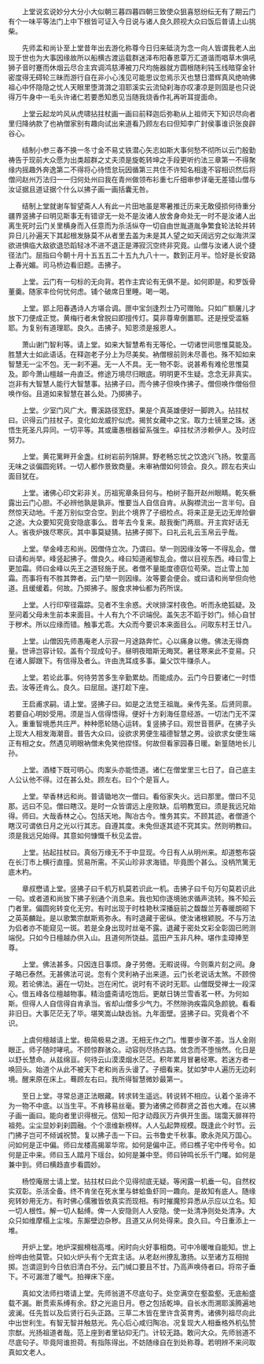 <!-- { "loadSidebar": true } -->
　　上堂说玄说妙分大分小大似朝三暮四暮四朝三致使众狙喜怒纷纭无有了期云门有个一味平等法门上中下根皆可证入今日说与诸人良久顾视大众曰饭后普请上山挑柴。

　　先师盂和尚讣至上堂昔年出去游化称尊今日归来砥浇为念一向人皆谓我老人出现于世也为大事因缘故所以船横古渡运载群迷泽布阳春恩覃万汇道谐而唱草木俱吼狮子音时蹇而休烟云尽合主宾调鸿慈溥被刀尺均施器就方圆根随利钝玉线暗穿金针密度得无碍轮三昧而游行自在非小心浅见可能思议忽焉示灭也慧日潜辉真风绝响佛祖心中怀隐隐之忧人天眼里堕潸潸之泪耶溪实云流恸刹海亦叹凄凉是则固是也只说得万牛身中一毛头许诸仁若要悉知悉见当随我烧香作礼再听耳提面命。

　　上堂云起龙吟风从虎啸拈拄杖画一画曰前释迦后弥勒从上祖师天下知识尽向者里归降纳款了也衲僧家别有趣向试出来道看乃顾左右曰但知李广封侯事谁识张良辟谷心。

　　结制小参三春不换一冬寸金不易丈铁潜心矢志如斯大事何愁不彻所以云门殷勤祷告于现前大众愿为出类超群之丈夫须是旋乾转坤之手段更听约法三章第一不得聚缘内摇趣外奔逸第二不得将心待悟怠玩因循第三共住不许知名相逢不容相识然后将僧问赵州万法归一一归何处州曰我在青州做领布衫重七斤细审参详毫无差错山僧与汝证据且道证据个什么以拂子画一画括囊无咎。

　　结制上堂就谢车智望斋人人有此一片田地虽是寒暑推迁历来无敢侵损何待重分疆界竖拂子曰明见斯事无有错谬无一处不是汝诸人放舍身命处无一时不是汝诸人出离生死时云门关里横身而入任意而为杀活纵夺一切自由世胤道胤争繁食轮法轮并转异日儿孙遍天下其起根发脉莫不从者里去盖为未是其人望之如天阔远穷之似海洪深欲进惧临大敌欲退恐蹈轻冰不进不退正是滞寂沉空终非究竟。山僧与汝诸人说个捷径法门。屈指曰今朝十月十五五五二十五九九八十一。数到正月半。恰好是长安路上春光媚。司马桥边看旧题。击拂子。

　　上堂。云门有一句标的无向背。若作主宾论有无俱不是。如何即是。和罗饭骨董羹。随家丰俭何忧何虑。铺个破席日里睡。喝一喝。

　　上堂。郢上阳春遇诗人方堪合调。匣中宝剑逢烈士乃可赠贻。只如广额屠儿才放下刀便成正觉。黄梅行者未曾脱曰即擅传灯。莫非尊卑倒置耶。还是授受滥觞耶。为复别有道理耶。良久。击拂子。知恩须是报恩人。

　　萧山谢门智利等。请上堂。如来大智慧希有无等伦。一切诸世间思惟莫能及。胜慧大士如此语话。在释迦老子分上为尽美矣。衲僧根前则未尽善也。殊不知如来智慧无一尘不包。无一刹不遍。无一人不具。无一物不彰。说甚希有难伦思惟莫及。即今萧山檀越一舟直泛。修途万境尽归眼底。明明更不生疑。念念无非真实。岂非有大智慧人能行大智慧事。拈拂子曰。而今拂子但唤作拂子。僧但唤作僧俗但唤作俗。且道如来智慧在甚么处。乃掷拂子。

　　上堂。少室门风广大。曹溪路径宽舒。果是个真英雄便好一脚跨入。拈拄杖曰。识得云门拄杖子。变化如龙威狞似虎。揭贫女藏中之宝。取力士镜里之珠。迷悟生死圣凡异同。一切平等。其或庸愚根器留系强生。卓拄杖济涉赖伊人。及时应努力。

　　上堂。黄花篱畔开金盏。红树岩前列锦屏。野老畅忘忧之饮逸兴飞扬。牧童高无味之谈偏圆宛转。一切人都作景致商量。未审衲僧如何领会。良久。顾左右夹山面目犹在。

　　上堂。诸佛心印文彩非关。历祖宪章条目何与。柏树子豁开赵州眼睛。乾矢橛露出云门心胆。不必辨他孰是孰非。惟要当人自信自肯。从胸襟流出一言半句。自然惊天动地。千差万别似空合空。到此个境界了子细检点。将来正是无边无岸险僻之途。大众要知究竟安隐底事么。昔年去今复来。敲我衡门两扇。开主宾好话无人。省夜炉拨尽寒灰。其中事莫疑猜。拈拂子掷下。曰礼云礼云玉帛云乎哉。

　　上堂。举金峰志和尚。因僧侍立次。乃谓曰。举一则因缘汝等一不得乱会。僧曰请和尚举。峰竖起拂子。僧良久。峰曰知道阇黎乱会。僧以目视东西。峰曰雪上更加霜。师曰金峰以先王之道轻施于民。者僧不量能度德窃位苟荣。岂止雪上加霜。而事将有不胜其弊者。云门举一则因缘。汝等要会便会。或曰请和尚举但向他道。且缓缓着。何故。乃掷拂子。服食求神仙都为药所误。

　　上堂。人行印窄径霜踪。见者不生余惑。犬吠排深村夜色。听而永绝狐疑。及至问着父母未生前本来面目。十人有九个不识端倪。盖矢志不蹈于妙门。倾心自甘于秽术。所以应缘而错。触事尤乖。大众而今要识本来面目么。问取东村王廿八。

　　上堂。山僧因先师愚庵老人示寂一月途路奔忙。心以痛身以倦。佛法无得商量。世谛岂容计较。盖有个现成句子。昼明夜暗斯无晦冥。暑往寒来此不变易。只在诸人脚跟下。有信得及者么。许由洗耳成多事。巢父饮牛赚杀人。

　　上堂。若论此事。何待劳苦多生辛勤累劫。而能成办。云门今日要诸仁一时悟去。汝等还肯么。良久。曰屈屈。遂打趁下座。

　　王启甫求嗣。请上堂。竖拂子曰。如是之法觉王祖胤。亲传先圣。后贤同禀。若要自心明妙受用。须是当人信得悟得。便好十方刹海任意经游。一切法门无不深入。重重智境悉共庄严。种种愿轮随心运转。复竖拂子曰。观世音菩萨。在拂子头上现大人相发海潮音。普告大众曰。设欲求男便生福德智慧之男。设欲求女便生端正有相之女。然遇见明眼衲僧未免笑他捏怪。何故但看家园春日暖。新篁随地长儿孙。

　　上堂。酒楼下既可明心。肉案头亦能悟道。诸仁在僧堂里三七日了。自己底主人公认他不得。过在甚么处。顾左右。曰个个是盲人。

　　上堂。举香林远和尚。普请锄地次一僧曰。看俗家失火。远曰那里。僧曰不见那。远曰不见。僧曰瞎汉。是时一众皆谓远上座败缺。后明教宽曰。须是我远兄始得。师曰。大哉香林之心。包括天地。陶冶古今。惟务其实。不顾其迹。者僧道个瞎汉可谓依日月之光以行其志。自遵其度。未免但逐其迹不究其实。然则明教曰。须是我远兄始得。其意如何慷慨千秋见孟尝。

　　上堂。拈起拄杖曰。真俗万缘无不于中显现。今日有人从明州来。却道憨布袋在长汀市上横行直撞。贸易所需。不买山珍非求海错。毕竟图个甚么。没柄笊篱无底木杓。

　　章叔懋请上堂。竖拂子曰千机万机莫若识此一机。击拂子曰千句万句莫若识此一句。或者道和尚放下拂子别通个消息来。我也知你逐境驰求循声流转。殊不知云门者里。偏圆宛转变化无穷。有时出现于时桂艳秋深播庭前之馥馥兰芳春暖朗砌下之英英麟趾。是以歌繁宗猷斯焉弥永。有时退藏于密纵。使汝诸根颖脱。不与万法为侣者亦不能窥见一斑。若是全身出现时丝毫不露。退藏于密处文彩全彰固已罔测端倪。只如今日檀越办供入山。且道何所饶益。蓝田产玉非凡种。堪作圭璋捧至尊。

　　上堂。佛法甚多。只因连日事烦。身子劳倦。无暇说得。今则乘片刻之间。身子略已泰然。无甚佛法可说。忽有个灵利衲子出来道。云门长老说话太煞。不顾傍观。若论佛法。遍在一切处。岂在闲忙。说时有不说时无耶。山僧既受禅士一段深心。借五峰各位檀越物事。精治盛斋请吃饱后。更献日铸兰雪香茗一杯。为何如斯。但得人人自信得自肯承当。省却山僧多少气力。不然隙驹疾霜风急颜貌。看看非旧日。大事茫茫无了毕。堪笑嵩山缺齿翁。九年面壁。竖拂子曰。究竟者个不识。

　　上虞何檀越请上堂。极简极易之道。无相无作之门。惟要步骤不差。当人金刚眼正。师子随时哮吼。不顾惊群骇众。动容则尽扬古路。敛念而不堕悄然。化日是以舒长慧命。从兹绵亘。何待云山漠漠烟水茫茫。积年累月冒暑经寒。若迷方者一唤回头。始道个从此不被天下老和尚舌头谩了。子细看来。犹如梦中人遍历无边刹境。醒来原在床上。蓦顾左右曰。我所得智慧微妙最第一。

　　至日上堂。寻常总道正法眼藏。转求转生遥远。转说转不相应。认着个圣谛不为一物不中底。以当生平。不肯移易丝毫。要为诸佛之师群贤之首也大难。在以拂子画一画曰。能向者里识得根元。信知一阳才动葭灰万卉俱开生面。瑞霭天扉祥符祖苑。尘尘显妙刹刹圆融。个个凛维新榜样。人人弘起弊规模。既逢此个时节。云门拂子岂可不倾诚祝赞。复以拂子击一下曰。云书鲁史千秋事。歌永尧风万国心。问如何是正中偏。师曰龙楼高揭翠华帘。如何是偏中正。师曰樵子宅中传号令。如何是正中来。师曰玉人踏月下瑶台。如何是兼中至。师曰钟鸣长乐千门曙。如何是兼中到。师曰横趋直步看圆妙。

　　杨悾庵居士请上堂。拈拄杖曰此个见得彻底无疑。等闲露一机垂一句。自然权实双彰。杀活全备。终不肯坐在死水里与蚌蛤鱼虾同一趣向。是故知有底人。随缘宛转妙用无方。有时佛心儒雅皆依真实而现相。有时摧魔殄异悉从示应以立名。知一切人根性。解一切人黏缚。俾一人安隐则人人安隐。使一处清净则处处清净。大众只如维摩榻上尘埃。东厮壁边杂秽。且道又从何处得来。良久曰。今日重添上一堆。

　　开炉上堂。地炉深掘榾柮高堆。闲时向火好事相商。可中冷暖唯自能知。世上纷哗由他莫管。只如火炉头有个无宾主话。从老赵州撩乱激扬。以至诸方互相抛掷。岂谓逗到今日依旧清白不分。云门缄口要且不甘。乃高声唤侍者曰。将帘子垂下。不可漏泄了暖气。拍禅床下座。

　　真如文法师扫塔请上堂。先师翁道不尽底句子。处空满空在壑盈壑。无底船盛载不漏。断贯索系缚有余。舒之光逾日月。卷之包括乾坤。自长水而溯耶溪腾遍地波澜。任先哲以及后贤行石头正路。三草二木皆在里许含英育秀。诸佛列祖尽向此中出世利生。有智无智并触慈光。先心后心咸归陶冶。况复现大人相垂格外机弘赞宗猷。光扬祖道者哉。范上座到者里钻仰无门。计较无路。敢问大众。先师翁道不尽底句子。毕竟阿谁担荷。有指陈得出。不妨随缘自在到处称尊。若明辨不来问取真如文老人。

